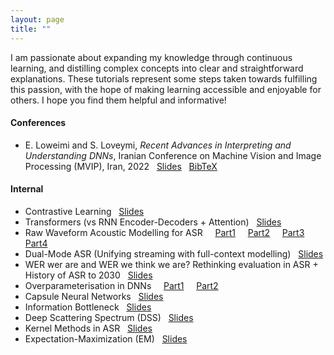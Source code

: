 ```yaml
---
layout: page
title: ""
---
```


I am passionate about expanding my knowledge through continuous learning, and distilling complex concepts into clear and straightforward explanations. These tutorials represent some steps taken towards fulfilling this passion, with the hope of making learning accessible and enjoyable for others. I hope you find them helpful and informative!

#### Conferences ####
  * E. Loweimi and S. Loveymi, *Recent Advances in Interpreting and Understanding DNNs*, Iranian Conference on Machine Vision and Image Processing (MVIP), Iran, 2022 &nbsp; [Slides](/files/Tutorials/MVIP2022_W5_RecentAdvances.pdf) &nbsp; [BibTeX](/files/Tutorials/mvip2022.bib) 

#### Internal ####
  * Contrastive Learning &nbsp; [Slides](/files/Tutorials/ContrastiveLearning_ErfanLoweimi.pdf)
  * Transformers (vs RNN Encoder-Decoders + Attention) &nbsp; [Slides](/files/Tutorials/Transformers_ErfanLoweimi.pdf)
  * Raw Waveform Acoustic Modelling for ASR &nbsp; &nbsp; [Part1](/files/Tutorials/Raw_Part_I.pdf) &nbsp; &nbsp; [Part2](/files/Tutorials/Raw_Part_II.pdf) &nbsp; &nbsp; [Part3](/files/Tutorials/Raw_Part_III.pdf) &nbsp; &nbsp; [Part4](/files/Tutorials/Raw_Part_IV.pdf)
  * Dual-Mode ASR (Unifying streaming with full-context modelling) &nbsp; [Slides](/files/Tutorials/DualMode_ASR_ErfanLoweimi.pdf)
  * WER wer are and WER we think we are? Rethinking evaluation in ASR + History of ASR to 2030 &nbsp; [Slides](/files/Tutorials/WER_all_ErfanLoweimi.pdf)
  * Overparameterisation in DNNs &nbsp; &nbsp; [Part1](/files/Tutorials/OverParam1.pdf) &nbsp; &nbsp; [Part2](/files/Tutorials/OverParam2.pdf)
  * Capsule Neural Networks &nbsp; [Slides](/files/Tutorials/CapsuleNet_ErfanLoweimi.pdf)
  * Information Bottleneck &nbsp; [Slides](/files/Tutorials/InformationBottleneck_ErfanLoweimi.pdf)
  * Deep Scattering Spectrum (DSS) &nbsp; [Slides](/files/Tutorials/DSS_ErfanLoweimi.pdf)
  * Kernel Methods in ASR &nbsp; [Slides](/files/Tutorials/KernelMethods4ASR_ErfanLoweimi.pdf)
  * Expectation-Maximization (EM) &nbsp; [Slides](/files/Tutorials/EM_ErfanLoweimi.pdf)
